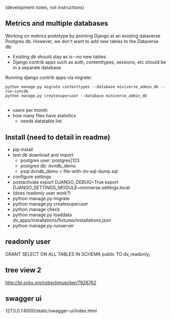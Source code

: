 (development notes, not instructions)

## Metrics and multiple databases

Working on metrics prototype by pointing Django at an existing dataverse Postgres db.  However, we don't want to add new tables to the Dataverse db:

- Existing db should stay as is--no new tables
- Django contrib apps such as auth, contenttypes, sessions, etc should be in a separate database

Running django contrib apps via migrate:

```
python manage.py migrate contenttypes --database miniverse_admin_db --run-syncdb
python manage.py createsuperuser --database miniverse_admin_db
```

##

- users per month
- how many files have statistics
    - needs datatable list

## Install (need to detail in readme)

- pip install
- test db download and import
    - postgres user: postgres|123
    - postgres db: dvndb_demo
    - psql dvndb_demo < file-with-dv-sql-dump.sql
- configure settings
- postactivate
    export DJANGO_DEBUG=True
    export DJANGO_SETTINGS_MODULE=miniverse.settings.local
- (does readonly user work?)
- python manage.py migrate
- python manage.py createsuperuser
- python manage check
- python manage.py loaddata dv_apps/installations/fixtures/installations.json
- python manage.py runserver

## readonly user

GRANT SELECT ON ALL TABLES IN SCHEMA public TO dv_readonly;

## tree view 2

http://bl.ocks.org/robschmuecker/7926762


## swagger ui

127.0.0.1:8000/static/swagger-ui/index.html
